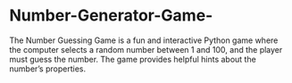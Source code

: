 # Number-Generator-Game-
The Number Guessing Game is a fun and interactive Python game where the computer selects a random number between 1 and 100, and the player must guess the number. The game provides helpful hints about the number’s properties.
